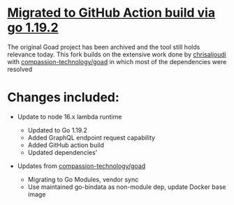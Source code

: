 # [Migrated to GitHub Action build via go 1.19.2](https://github.com/ujwalparker/goad/releases/tag/v3.0.0)

The original Goad project has been archived and the tool still holds relevance today. This fork builds on the extensive work done by [chrisaljoudi](https://github.com/chrisaljoudi) with [compassion-technology/goad](https://github.com/compassion-technology/goad) in which most of the dependencies were resolved 

# Changes included:

- Update to node 16.x lambda runtime
	- Updated to Go 1.19.2
	- Added GraphQL endpoint request capability
	- Added GitHub action build
	- Updated dependencies' 
	
- Updates from [compassion-technology/goad](https://github.com/compassion-technology/goad) 
	- Migrating to Go Modules, vendor sync
	- Use maintained go-bindata as non-module dep, update Docker base image